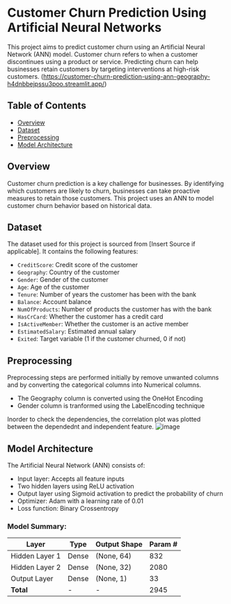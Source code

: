 # Customer Churn Prediction Using Artificial Neural Networks

This project aims to predict customer churn using an Artificial Neural Network (ANN) model. Customer churn refers to when a customer discontinues using a product or service. Predicting churn can help businesses retain customers by targeting interventions at high-risk customers.
(https://customer-churn-prediction-using-ann-geography-h4dnbbejpssu3poo.streamlit.app/)

## Table of Contents
- [Overview](#overview)
- [Dataset](#dataset)
- [Preprocessing](#preprocessing)
- [Model Architecture](#model-architecture)

## Overview
Customer churn prediction is a key challenge for businesses. By identifying which customers are likely to churn, businesses can take proactive measures to retain those customers. This project uses an ANN to model customer churn behavior based on historical data.

## Dataset
The dataset used for this project is sourced from [Insert Source if applicable]. It contains the following features:
- `CreditScore`: Credit score of the customer
- `Geography`: Country of the customer
- `Gender`: Gender of the customer
- `Age`: Age of the customer
- `Tenure`: Number of years the customer has been with the bank
- `Balance`: Account balance
- `NumOfProducts`: Number of products the customer has with the bank
- `HasCrCard`: Whether the customer has a credit card
- `IsActiveMember`: Whether the customer is an active member
- `EstimatedSalary`: Estimated annual salary
- `Exited`: Target variable (1 if the customer churned, 0 if not)

## Preprocessing
Preprocessing steps are performed initially by remove unwanted columns and by converting the categorical columns into Numerical columns.
- The Geography column is converted using the OneHot Encoding
- Gender column is tranformed using the LabelEncoding technique

Inorder to check the dependencies, the correlation plot was plotted between the dependednt and independent feature. 
![image](https://github.com/user-attachments/assets/774793cd-463c-489a-b057-bdec35078fba)

## Model Architecture
The Artificial Neural Network (ANN) consists of:
- Input layer: Accepts all feature inputs
- Two hidden layers using ReLU activation
- Output layer using Sigmoid activation to predict the probability of churn
- Optimizer: Adam with a learning rate of 0.01
- Loss function: Binary Crossentropy

### Model Summary:
| Layer         | Type   | Output Shape | Param # |
|---------------|--------|--------------|---------|
| Hidden Layer 1| Dense  | (None, 64)   | 832     |
| Hidden Layer 2| Dense  | (None, 32)   | 2080    |
| Output Layer  | Dense  | (None, 1)    | 33      |
| **Total**     | -      | -            | 2945    |


